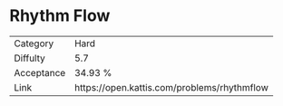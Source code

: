 # Rhythm Flow

<table>
    <tr>
        <td>Category</td>
        <td>Hard</td>
    </tr>
    <tr>
        <td>Diffulty</td>
        <td>5.7</td>
    </tr>
    <tr>
        <td>Acceptance</td>
        <td>34.93 %</td>
    </tr>
    <tr>
        <td>Link</td>
        <td>https://open.kattis.com/problems/rhythmflow</td>
    </tr>
</table>